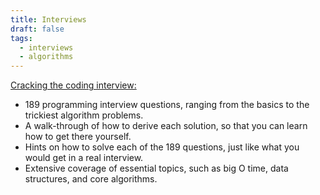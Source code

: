 ```yaml
---
title: Interviews
draft: false
tags:
  - interviews
  - algorithms
---
```


[Cracking the coding interview:](https://www.amazon.com.au/Cracking-Coding-Interview-Programming-Questions/dp/0984782850/ref=pd_bxgy_d_sccl_1/356-5436927-2766749?pd_rd_w=96CHX&content-id=amzn1.sym.b8fb0fcd-bf7a-49df-a0d3-2b4768adaa5a&pf_rd_p=b8fb0fcd-bf7a-49df-a0d3-2b4768adaa5a&pf_rd_r=77BVPQ26GWC1GZPEZ529&pd_rd_wg=4QMHM&pd_rd_r=f1d481e0-1ab4-439c-94bf-a977e7e8400b&pd_rd_i=0984782850&psc=1)
* 189 programming interview questions, ranging from the basics to the trickiest algorithm problems.
* A walk-through of how to derive each solution, so that you can learn how to get there yourself.
* Hints on how to solve each of the 189 questions, just like what you would get in a real interview.
* Extensive coverage of essential topics, such as big O time, data structures, and core algorithms.
